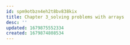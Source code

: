 ```yaml
---
id: spm9otbzn4eh2t8bv838kix
title: Chapter 3_solving problems with arrays
desc: ''
updated: 1679875552334
created: 1679874808534
---
```

